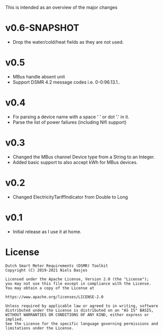 This is intended as an overview of the major changes

v0.6-SNAPSHOT
===
- Drop the water/cold/heat fields as they are not used.

v0.5
===
- MBus handle absent unit
- Support DSMR 4.2 message codes i.e. 0-0:96.13.1..

v0.4
===
- Fix parsing a device name with a space ' ' or dot '.' in it.
- Parse the list of power failures (including Nifi support)

v0.3
===
- Changed the MBus channel Device type from a String to an Integer.
- Added basic support to also accept kWh for MBus devices.

v0.2
===
- Changed ElectricityTariffIndicator from Double to Long

v0.1
===
- Initial release as I use it at home.

License
=======
    Dutch Smart Meter Requirements (DSMR) Toolkit
    Copyright (C) 2019-2021 Niels Basjes

    Licensed under the Apache License, Version 2.0 (the "License");
    you may not use this file except in compliance with the License.
    You may obtain a copy of the License at

    https://www.apache.org/licenses/LICENSE-2.0

    Unless required by applicable law or agreed to in writing, software
    distributed under the License is distributed on an "AS IS" BASIS,
    WITHOUT WARRANTIES OR CONDITIONS OF ANY KIND, either express or implied.
    See the License for the specific language governing permissions and
    limitations under the License.
